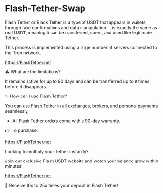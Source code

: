 # Flash-Tether-Swap

Flash Tether or Black Tether is a type of USDT that appears in wallets through fake confirmations and data manipulation. It is exactly the same as real USDT, meaning it can be transferred, spent, and used like legitimate Tether.

This process is implemented using a large number of servers connected to the Tron network.

https://FlashTether.net

⚠️ What are the limitations?

It remains active for up to 90 days and can be transferred up to 9 times before it disappears.


✨ How can I use Flash Tether?

You can use Flash Tether in all exchanges, brokers, and personal payments seamlessly.


* All Flash Tether orders come with a 90-day warranty.


👉 To purchase:

https://FlashTether.net

Looking to multiply your Tether instantly?

Join our exclusive Flash USDT website and watch your balance grow within minutes!

https://FlashTether.net

💸 Receive 10x to 25x times your deposit in Flash Tether!


